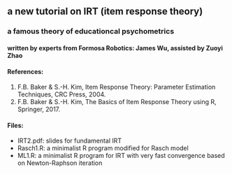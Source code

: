 ## a new tutorial on IRT (item response theory)
###    a famous theory of educationcal psychometrics
#### written by experts from Formosa Robotics: James Wu, assisted by Zuoyi Zhao


#### References:
<ol>
<li>F.B. Baker & S.-H. Kim, Item Response Theory: Parameter Estimation Techniques, CRC Press, 2004.</li>
<li>F.B. Baker & S.-H. Kim, The Basics of Item Response Theory using R, Springer, 2017.</li>
</li>
</ol>

#### Files:
<ul>
<li>IRT2.pdf: slides for fundamental IRT</li>
<li>Rasch1.R: a minimalist R program modified for Rasch model</li>
<li>ML1.R: a minimalist R program for IRT with very fast convergence based on Newton-Raphson iteration
</li>
</ul>
